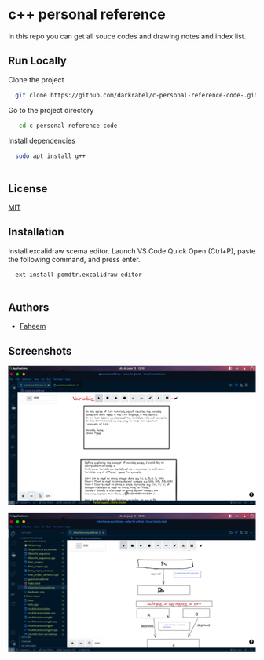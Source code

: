 
# c++ personal reference 

In this repo you can get all souce codes and drawing 
notes and index list.


## Run Locally

Clone the project

```bash
  git clone https://github.com/darkrabel/c-personal-reference-code-.git
```

Go to the project directory

```bash
   cd c-personal-reference-code-
```

Install dependencies

```bash
  sudo apt install g++
  
```



  
## License

[MIT](https://choosealicense.com/licenses/mit/)

  
## Installation 

Install excalidraw scema editor.
Launch VS Code Quick Open (Ctrl+P), paste the following command, and press enter.

```bash 
  ext install pomdtr.excalidraw-editor
  
```
    
## Authors

- [Faheem](https://github.com/darkrabel)

  
## Screenshots

![App Screenshot](https://github.com/darkrabel/c-personal-reference-code-/blob/main/Screenshots/Screenshot_2021-06-15_12-10-34.png)


![App Screenshot](https://github.com/darkrabel/c-personal-reference-code-/blob/main/Screenshots/Screenshot_2021-06-15_12-12-29.png)
